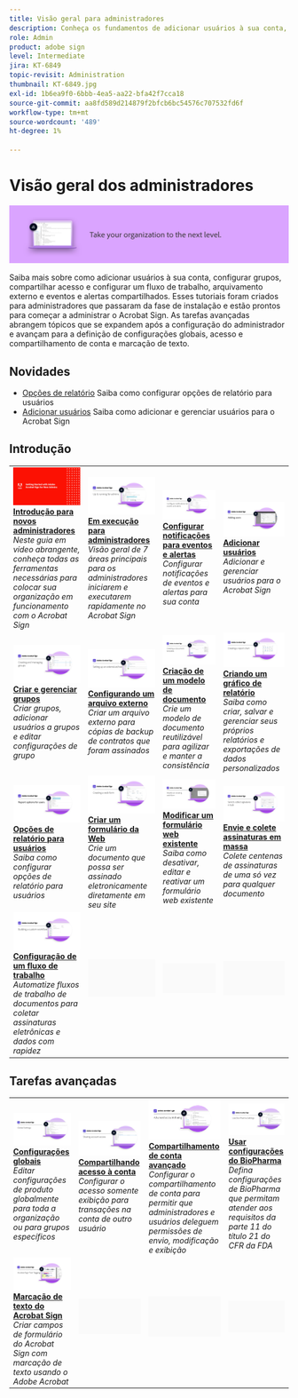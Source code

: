 ```yaml
---
title: Visão geral para administradores
description: Conheça os fundamentos de adicionar usuários à sua conta, configurar grupos, compartilhar acesso e configurar um fluxo de trabalho, arquivamento externo e eventos e alertas compartilhados
role: Admin
product: adobe sign
level: Intermediate
jira: KT-6849
topic-revisit: Administration
thumbnail: KT-6849.jpg
exl-id: 1b6ea9f0-6bbb-4ea5-aa22-bfa42f7cca18
source-git-commit: aa8fd589d214879f2bfcb6bc54576c707532fd6f
workflow-type: tm+mt
source-wordcount: '489'
ht-degree: 1%

---
```


# Visão geral dos administradores

![Imagem dos administradores do Sign](../assets/Hero-Admin.png)

Saiba mais sobre como adicionar usuários à sua conta, configurar grupos, compartilhar acesso e configurar um fluxo de trabalho, arquivamento externo e eventos e alertas compartilhados. Esses tutoriais foram criados para administradores que passaram da fase de instalação e estão prontos para começar a administrar o Acrobat Sign. As tarefas avançadas abrangem tópicos que se expandem após a configuração do administrador e avançam para a definição de configurações globais, acesso e compartilhamento de conta e marcação de texto.

## Novidades

* [Opções de relatório](report-options.md)
Saiba como configurar opções de relatório para usuários
* [Adicionar usuários](add-users-to-your-account.md)
Saiba como adicionar e gerenciar usuários para o Acrobat Sign

## Introdução

<table style="table-layout:fixed">
<tr>
  <td>
    <a href="get-started-admin.md">
      <img alt="Introdução para novos administradores" src="../assets/Gettingstartedadmin_1280.png" />
    </a>
    <div>
    <a href="get-started-admin.md"><strong>Introdução para novos administradores</strong></a>
    </div>
    <em>Neste guia em vídeo abrangente, conheça todas as ferramentas necessárias para colocar sua organização em funcionamento com o Acrobat Sign</em>
    <br>
  </td>
  <td>
    <a href="up-and-running-admin.md">
      <img alt="Em execução para administradores" src="../assets/Up-Running.png" />
    </a>
    <div>
    <a href="up-and-running-admin.md"><strong>Em execução para administradores</strong></a>
    </div>
    <em>Visão geral de 7 áreas principais para os administradores iniciarem e executarem rapidamente no Acrobat Sign</em>
    <br>
  </td>
  <td>
    <a href="set-up-shared-events-and-alert.md">
      <img alt="Configuração de eventos e alertas compartilhados" src="../assets/Notifications_1280.png" />
    </a>
    <div>
    <a href="set-up-shared-events-and-alert.md"><strong>Configurar notificações para eventos e alertas</strong></a>
    </div>
    <em>Configurar notificações de eventos e alertas para sua conta</em>
    <br>
  </td>
  <td>
    <a href="add-users-to-your-account.md">
      <img alt="Adicionar usuários" src="../assets/Adding-Users.png" />
    </a>
    <div>
    <a href="add-users-to-your-account.md"><strong>Adicionar usuários</strong></a>
    </div>
    <em>Adicionar e gerenciar usuários para o Acrobat Sign</em>
    <br>
  </td>
</tr>
<tr>
 <td>
    <a href="create-and-manage-groups.md">
      <img alt="Criando e gerenciando grupos" src="../assets/Creating-Groups.png" />
    </a>
    <div>
    <a href="create-and-manage-groups.md"><strong>Criar e gerenciar grupos</strong></a>
    </div>
    <em>Criar grupos, adicionar usuários a grupos e editar configurações de grupo</em>
    <br>
  </td>
  <td>
    <a href="set-up-your-external-archive.md">
      <img alt="Configurando um arquivo externo" src="../assets/ExternalArchive.png" />
    </a>
    <div>
    <a href="set-up-your-external-archive.md"><strong>Configurando um arquivo externo</strong></a>
    </div>
    <em>Criar um arquivo externo para cópias de backup de contratos que foram assinados</em>
    <br>
  </td>
  <td>
    <a href="../sign-advanced-users/create-a-template.md">
      <img alt="Criação de um modelo de documento" src="../assets/Template.png" />
    </a>
    <div>
    <a href="../sign-advanced-users/create-a-template.md"><strong>Criação de um modelo de documento</strong></a>
    </div>
    <em>Crie um modelo de documento reutilizável para agilizar e manter a consistência</em>
    <br>
  </td>
  <td>
    <a href="create-a-report.md">
      <img alt="Criando um gráfico de relatório" src="../assets/Reportchart.png" />
    </a>
    <div>
    <a href="create-a-report.md"><strong>Criando um gráfico de relatório</strong></a>
    </div>
    <em>Saiba como criar, salvar e gerenciar seus próprios relatórios e exportações de dados personalizados</em>
    <br>
  </td>
</tr>
<tr>
  <td>
    <a href="report-options.md">
      <img alt="Opções de relatório para usuários" src="../assets/report-options.png" />
    </a>
    <div>
    <a href="report-options.md"><strong>Opções de relatório para usuários</strong></a>
    </div>
    <em>Saiba como configurar opções de relatório para usuários</em>
    <br>
  </td>
  <td>
    <a href="../sign-advanced-users/webform.md">
      <img alt="Criar um formulário da Web" src="../assets/Webform.png" />
    </a>
    <div>
    <a href="../sign-advanced-users/webform.md"><strong>Criar um formulário da Web</strong></a>
    </div>
    <em>Crie um documento que possa ser assinado eletronicamente diretamente em seu site</em>
    <br>
  </td>
  <td>
    <a href="../sign-advanced-users/modify-webform.md">
      <img alt="Modificar um formulário web existente" src="../assets/Modifywebform.png" />
    </a>
    <div>
    <a href="../sign-advanced-users/modify-webform.md"><strong>Modificar um formulário web existente</strong></a>
    </div>
    <em>Saiba como desativar, editar e reativar um formulário web existente</em>
    <br>
  </td>
  <td>
    <a href="../sign-advanced-users/megasign.md">
      <img alt="Envie e colete assinaturas em massa" src="../assets/Megasign.png" />
    </a>
    <div>
    <a href="../sign-advanced-users/megasign.md"><strong>Envie e colete assinaturas em massa</strong></a>
    </div>
    <em>Colete centenas de assinaturas de uma só vez para qualquer documento</em>
    <br>
  </td>
</tr>
<tr>
  <td>
    <a href="building-a-custom-workflow.md">
      <img alt="Configurando um Workflow" src="../assets/BuildingWorkflow.png" />
    </a>
    <div>
    <a href="building-a-custom-workflow.md"><strong>Configuração de um fluxo de trabalho</strong></a>
    </div>
    <em>Automatize fluxos de trabalho de documentos para coletar assinaturas eletrônicas e dados com rapidez</em>
    <br>
  </td>
  <td>
    <img alt="Espaçador" src="../assets/Grayspacer.png" />
    <div>
    <br>
  </td>
  <td>
    <img alt="Espaçador" src="../assets/Grayspacer.png" />
    <div>
    <br>
  </td>
  <td>
    <img alt="Espaçador" src="../assets/Grayspacer.png" />
    <div>
    <br>
  </td>
</table>

## Tarefas avançadas

<table style="table-layout:fixed">
<tr>
  <td>
    <a href="learn-about-global-settings.md">
      <img alt="Configurações globais" src="../assets/GlobalSettings_1280.png">
    </a>
    <div>
    <a href="learn-about-global-settings.md"><strong>Configurações globais</strong></a>
    </div>
    <em>Editar configurações de produto globalmente para toda a organização ou para grupos específicos</em>
    <br>
  </td>
  <td>
    <a href="share-account-access.md">
      <img alt="Compartilhando acesso à conta" src="../assets/SharingAccess.png" />
    </a>  
    <div>
    <a href="share-account-access.md"><strong>Compartilhando acesso à conta</strong></a>
    </div>
    <em>Configurar o acesso somente exibição para transações na conta de outro usuário</em>
    <br>
  </td>
  <td>
    <a href="advanced-account-sharing.md">
      <img alt="Compartilhamento de conta avançado" src="../assets/AdvancedSharing_1280.png" />
    </a>
    <div>
    <a href="advanced-account-sharing.md"><strong>Compartilhamento de conta avançado</strong></a>
    </div>
    <em>Configurar o compartilhamento de conta para permitir que administradores e usuários deleguem permissões de envio, modificação e exibição</em>
    <br>
  </td>
  <td>
    <a href="use-bio-pharma-settings.md">
      <img alt="Usar configurações do BioPharma" src="../assets/Bio_1280.png" />
    </a>
    <div>
    <a href="use-bio-pharma-settings.md"><strong>Usar configurações do BioPharma</strong></a>
    </div>
    <em>Defina configurações de BioPharma que permitam atender aos requisitos da parte 11 do título 21 do CFR da FDA</em>
    <br>
  </td> 
</tr>
<tr>
   <td>
     <a href="../sign-advanced-users/adobe-sign-text-tagging.md">
      <img alt="Marcação de texto do Acrobat Sign" src="../assets/Text-Tagging.png" />
    </a>
    <div>
    <a href="../sign-advanced-users/adobe-sign-text-tagging.md"><strong>Marcação de texto do Acrobat Sign</strong></a>
    <div>
    <em>Criar campos de formulário do Acrobat Sign com marcação de texto usando o Adobe Acrobat</em>
    <br>
  </td>
  <td>
    <img alt="Espaçador" src="../assets/Grayspacer.png" />
    <div>
    <br>
  </td>
  <td>
    <img alt="Espaçador" src="../assets/Grayspacer.png" />
    <div>
    <br>
  </td>
  <td>
    <img alt="Espaçador" src="../assets/Grayspacer.png" />
    <div>
    <br>
  </td>
</tr>
</table>
